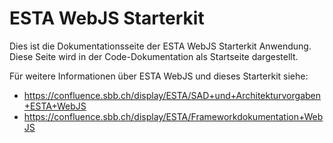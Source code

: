# ESTA WebJS Starterkit

Dies ist die Dokumentationsseite der ESTA WebJS Starterkit Anwendung. Diese Seite wird in der Code-Dokumentation als Startseite dargestellt.

Für weitere Informationen über ESTA WebJS und dieses Starterkit siehe:

* https://confluence.sbb.ch/display/ESTA/SAD+und+Architekturvorgaben+ESTA+WebJS
* https://confluence.sbb.ch/display/ESTA/Frameworkdokumentation+WebJS

